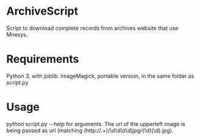 # ArchiveScript
Script to download complete records from archives website that use Mnesys.

# Requirements
Python 3, with joblib.
ImageMagick, portable version, in the same folder as script.py

# Usage
python script.py --help for arguments.
The url of the upperleft image is being passed as url (matching (http:\/\/.+)_(\d\d\d\d)_jpg_\/(\d)_(\d).jpg).
